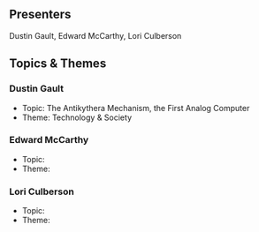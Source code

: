## Presenters

Dustin Gault, Edward McCarthy, Lori Culberson

## Topics & Themes

### Dustin Gault

* Topic: The Antikythera Mechanism, the First Analog Computer
* Theme: Technology & Society

### Edward McCarthy

* Topic:
* Theme:

### Lori Culberson

* Topic:
* Theme:
